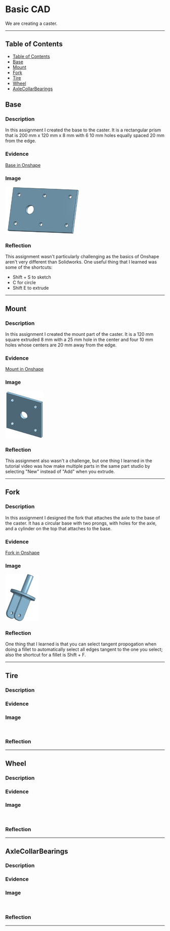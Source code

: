 # Basic CAD

We are creating a caster.

---
## Table of Contents
* [Table of Contents](#Table-of-Contents)
* [Base](#Base)
* [Mount](#Mount)
* [Fork](#Fork)
* [Tire](#Tire)
* [Wheel](#Wheel)
* [AxleCollarBearings](#AxleCollarBearings)

## Base

### Description

In this assignment I created the base to the caster. It is a rectangular prism that is 200 mm x 120 mm x 8 mm with 6 10 mm holes equally spaced 20 mm from the edge.

### Evidence
[Base in Onshape](https://cvilleschools.onshape.com/documents/f7ea84346f453cdc483ecf33/w/3f3de681c1975644dbaf9af1/e/ff0e314ea46238ffca21f6f5)

### Image

<img src="Images/Base.PNG" alt="The Base" height="150">

### Reflection

This assignment wasn't particularly challenging as the basics of Onshape aren't very different than Solidworks. One useful thing that I learned was some of the shortcuts:
* Shift + S to sketch
* C for circle
* Shift E to extrude

---


## Mount

### Description

In this assignment I created the mount part of the caster. It is a 120 mm square extruded 8 mm with a 25 mm hole in the center and four 10 mm holes whose centers are 20 mm away from the edge. 

### Evidence

[Mount in Onshape](https://cvilleschools.onshape.com/documents/f7ea84346f453cdc483ecf33/w/3f3de681c1975644dbaf9af1/e/91c56482de702136a5da5df5)

### Image

<img src="Images/Mount.png" alt="The Mount" height="150">

### Reflection

This assignment also wasn't a challenge, but one thing I learned in the tutorial video was how make multiple parts in the same part studio by selecting "New" instead of "Add" when you extrude.

---


## Fork

### Description

In this assignment I designed the fork that attaches the axle to the base of the caster. It has a circular base with two prongs, with holes for the axle, and a cylinder on the top that attaches to the base.

### Evidence

[Fork in Onshape](https://cvilleschools.onshape.com/documents/f7ea84346f453cdc483ecf33/w/3f3de681c1975644dbaf9af1/e/311adde7d379ff01d171e869)

### Image

<img src="Images/Fork.png" alt="The Fork" height="150">

### Reflection

One thing that I learned is that you can select tangent propogation when doing a fillet to automatically select all edges tangent to the one you select; also the shortcut for a fillet is Shift + F.

---


## Tire

### Description

### Evidence

[]()

### Image

<img src="Images/.png" alt="" height="150">

### Reflection

---


## Wheel

### Description

### Evidence

[]()

### Image

<img src="Images/.png" alt="" height="150">

### Reflection

---


## AxleCollarBearings

### Description

### Evidence

[]()

### Image

<img src="Images/.png" alt="" height="150">

### Reflection

---
